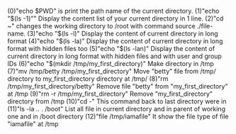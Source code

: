 (0)"echo $PWD" is print the path name of the current directory.
(1)"echo "$(ls -1)"" Display the content list of your current directory in 1 line.
(2)"cd ~" changes the working directory to /root with command source ./file-name.
(3)"echo "$(ls -l)" Display the content of current directory in long format
(4)"echo "$(ls -la)" Display the content of current directory in long format with hidden files too
(5)"echo "$(ls -lan)" Display the content of current directory in long format with hidden files and with user and group IDs
(6)"echo "$(mkdir /tmp/my_first_directory)" Make directory in /tmp
(7)"mv /tmp/betty /tmp/my_first_directory" Move "betty" file from /tmp/ directory to my_first_directory directory at /tmp/
(8)"rm /tmp/my_first_directory/betty" Remove file "betty" from "my_first_directory" at /tmp
(9)"rm -r /tmp/my_first_directory" Remove "my_first_directory" directory from /tmp
(10)"cd -" This command back to last directory were in
(11)"ls -la .. . /boot" List all file in current directory and in parent of working one and in /boot directory
(12)"file /tmp/iamafile" It show the file type of file "iamafile" at /tmp
